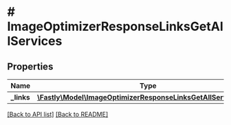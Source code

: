 # # ImageOptimizerResponseLinksGetAllServices

## Properties

Name | Type | Description | Notes
------------ | ------------- | ------------- | -------------
**_links** | [**\Fastly\Model\ImageOptimizerResponseLinksGetAllServicesLinks**](ImageOptimizerResponseLinksGetAllServicesLinks.md) |  | [optional] 


[[Back to API list]](../../README.md#endpoints) [[Back to README]](../../README.md)
